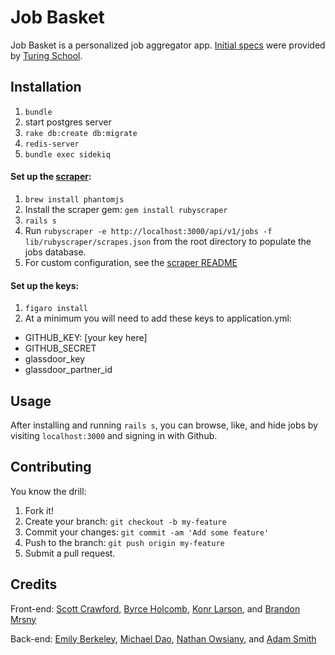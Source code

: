 # Job Basket
Job Basket is a personalized job aggregator app. [Initial specs](https://github.com/turingschool/mastery_projects/blob/master/job_basket.markdown) were provided by [Turing School](http://turing.io).

## Installation
1. `bundle`
2. start postgres server
3. `rake db:create db:migrate`
4. `redis-server`
5. `bundle exec sidekiq`

#### Set up the [scraper](https://github.com/ndwhtlssthr/rubyscraper):
1. `brew install phantomjs`
2. Install the scraper gem: `gem install rubyscraper`
3. `rails s`
4. Run `rubyscraper -e http://localhost:3000/api/v1/jobs -f lib/rubyscraper/scrapes.json` from the root directory to populate the jobs database.
5. For custom configuration, see the [scraper README](https://github.com/ndwhtlssthr/rubyscraper/blob/master/README.md)

#### Set up the keys:
1. `figaro install`
2. At a minimum you will need to add these keys to application.yml:
  * GITHUB_KEY: [your key here]
  * GITHUB_SECRET
  * glassdoor_key
  * glassdoor_partner_id

## Usage
After installing and running `rails s`, you can browse, like, and hide jobs by
visiting `localhost:3000` and signing in with Github.

## Contributing
You know the drill:
1. Fork it!
2. Create your branch: `git checkout -b my-feature`
3. Commit your changes: `git commit -am 'Add some feature'`
4. Push to the branch: `git push origin my-feature`
5. Submit a pull request.

## Credits
Front-end: [Scott Crawford](https://github.com/scottcrawford03), [Byrce Holcomb](https://github.com/bryceholcomb), [Konr Larson](https://github.com/bmrsny), and [Brandon Mrsny](https://github.com/bmrsny)

Back-end: [Emily Berkeley](https://github.com/EmilyMB), [Michael Dao](https://github.com/mikedao), [Nathan Owsiany](https://github.com/ndwhtlssthr), and [Adam Smith](https://github.com/AdamSmith910)
